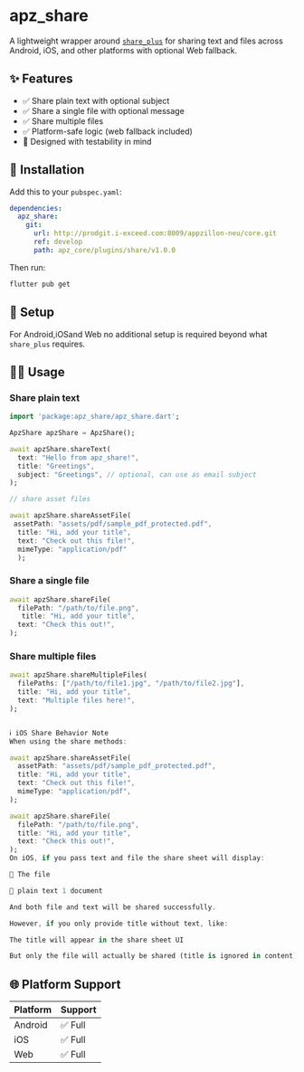 # apz_share

A lightweight wrapper around [`share_plus`](https://pub.dev/packages/share_plus) for sharing text and files across Android, iOS, and other platforms with optional Web fallback.

## ✨ Features

- ✅ Share plain text with optional subject
- ✅ Share a single file with optional message
- ✅ Share multiple files
- ✅ Platform-safe logic (web fallback included)
- 🧪 Designed with testability in mind

## 🚀 Installation

Add this to your `pubspec.yaml`:

```yaml
dependencies:
  apz_share:
    git:
      url: http://prodgit.i-exceed.com:8009/appzillon-neu/core.git
      ref: develop
      path: apz_core/plugins/share/v1.0.0  
```

Then run:

```bash
flutter pub get
```

## 🔧 Setup

For Android,iOSand Web no additional setup is required beyond what `share_plus` requires.

## 🧑‍💻 Usage


### Share plain text

```dart
import 'package:apz_share/apz_share.dart';

ApzShare apzShare = ApzShare();

await apzShare.shareText(
  text: "Hello from apz_share!",
  title: "Greetings",
  subject: "Greetings", // optional, can use as email subject
);

// share asset files

await apzShare.shareAssetFile(
 assetPath: "assets/pdf/sample_pdf_protected.pdf",
  title: "Hi, add your title",
  text: "Check out this file!",
  mimeType: "application/pdf"
  );
```

### Share a single file

```dart
await apzShare.shareFile(
  filePath: "/path/to/file.png",
   title: "Hi, add your title",
  text: "Check this out!",
);
```

### Share multiple files

```dart
await apzShare.shareMultipleFiles(
  filePaths: ["/path/to/file1.jpg", "/path/to/file2.jpg"],
  title: "Hi, add your title",
  text: "Multiple files here!",
);
```

``` dart

ℹ️ iOS Share Behavior Note
When using the share methods:

await apzShare.shareAssetFile(
  assetPath: "assets/pdf/sample_pdf_protected.pdf",
  title: "Hi, add your title",
  text: "Check out this file!",
  mimeType: "application/pdf",
);

await apzShare.shareFile(
  filePath: "/path/to/file.png",
  title: "Hi, add your title",
  text: "Check this out!",
);
On iOS, if you pass text and file the share sheet will display:

📄 The file

📝 plain text 1 document

And both file and text will be shared successfully.

However, if you only provide title without text, like:

The title will appear in the share sheet UI

But only the file will actually be shared (title is ignored in content)


```

## 🌐 Platform Support

| Platform | Support    |
|----------|------------|
| Android  | ✅ Full     |
| iOS      | ✅ Full     |
| Web      | ✅ Full |



